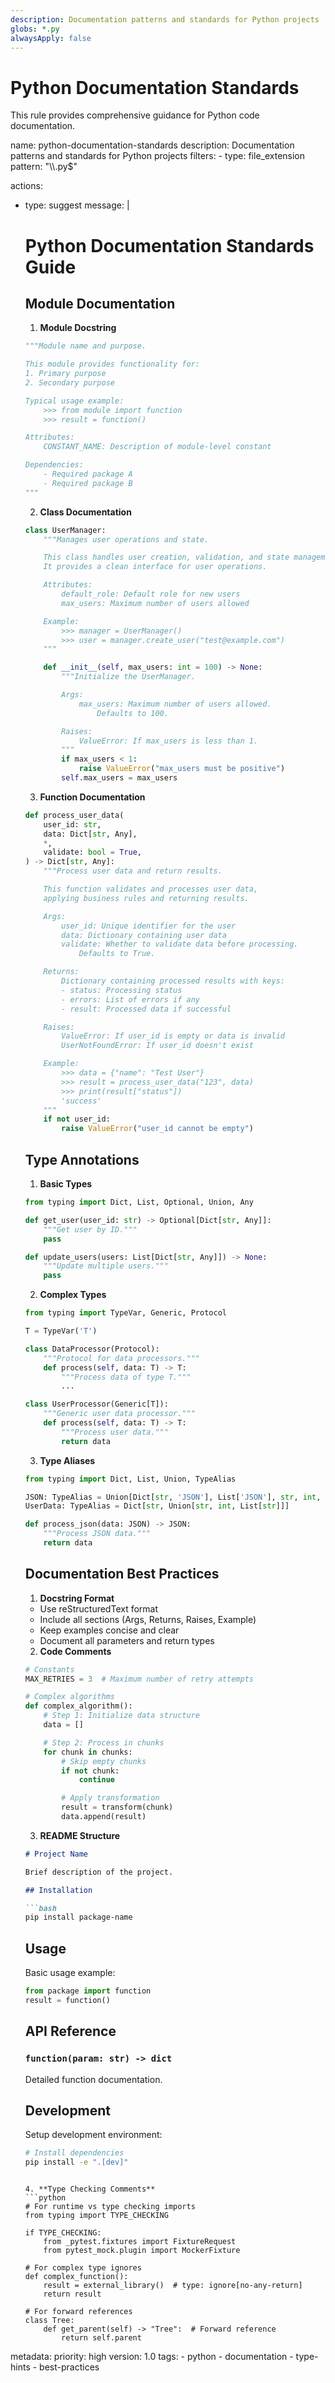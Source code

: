 ```yaml
---
description: Documentation patterns and standards for Python projects
globs: *.py
alwaysApply: false
---
```


# Python Documentation Standards

This rule provides comprehensive guidance for Python code documentation.

<rule>
name: python-documentation-standards
description: Documentation patterns and standards for Python projects
filters:
  - type: file_extension
    pattern: "\\.py$"

actions:
  - type: suggest
    message: |
      # Python Documentation Standards Guide

      ## Module Documentation

      1. **Module Docstring**
      ```python
      """Module name and purpose.

      This module provides functionality for:
      1. Primary purpose
      2. Secondary purpose

      Typical usage example:
          >>> from module import function
          >>> result = function()

      Attributes:
          CONSTANT_NAME: Description of module-level constant

      Dependencies:
          - Required package A
          - Required package B
      """
      ```

      2. **Class Documentation**
      ```python
      class UserManager:
          """Manages user operations and state.

          This class handles user creation, validation, and state management.
          It provides a clean interface for user operations.

          Attributes:
              default_role: Default role for new users
              max_users: Maximum number of users allowed

          Example:
              >>> manager = UserManager()
              >>> user = manager.create_user("test@example.com")
          """

          def __init__(self, max_users: int = 100) -> None:
              """Initialize the UserManager.

              Args:
                  max_users: Maximum number of users allowed.
                      Defaults to 100.

              Raises:
                  ValueError: If max_users is less than 1.
              """
              if max_users < 1:
                  raise ValueError("max_users must be positive")
              self.max_users = max_users
      ```

      3. **Function Documentation**
      ```python
      def process_user_data(
          user_id: str,
          data: Dict[str, Any],
          *,
          validate: bool = True,
      ) -> Dict[str, Any]:
          """Process user data and return results.

          This function validates and processes user data,
          applying business rules and returning results.

          Args:
              user_id: Unique identifier for the user
              data: Dictionary containing user data
              validate: Whether to validate data before processing.
                  Defaults to True.

          Returns:
              Dictionary containing processed results with keys:
              - status: Processing status
              - errors: List of errors if any
              - result: Processed data if successful

          Raises:
              ValueError: If user_id is empty or data is invalid
              UserNotFoundError: If user_id doesn't exist

          Example:
              >>> data = {"name": "Test User"}
              >>> result = process_user_data("123", data)
              >>> print(result["status"])
              'success'
          """
          if not user_id:
              raise ValueError("user_id cannot be empty")
      ```

      ## Type Annotations

      1. **Basic Types**
      ```python
      from typing import Dict, List, Optional, Union, Any

      def get_user(user_id: str) -> Optional[Dict[str, Any]]:
          """Get user by ID."""
          pass

      def update_users(users: List[Dict[str, Any]]) -> None:
          """Update multiple users."""
          pass
      ```

      2. **Complex Types**
      ```python
      from typing import TypeVar, Generic, Protocol

      T = TypeVar('T')

      class DataProcessor(Protocol):
          """Protocol for data processors."""
          def process(self, data: T) -> T:
              """Process data of type T."""
              ...

      class UserProcessor(Generic[T]):
          """Generic user data processor."""
          def process(self, data: T) -> T:
              """Process user data."""
              return data
      ```

      3. **Type Aliases**
      ```python
      from typing import Dict, List, Union, TypeAlias

      JSON: TypeAlias = Union[Dict[str, 'JSON'], List['JSON'], str, int, float, bool, None]
      UserData: TypeAlias = Dict[str, Union[str, int, List[str]]]

      def process_json(data: JSON) -> JSON:
          """Process JSON data."""
          return data
      ```

      ## Documentation Best Practices

      1. **Docstring Format**
      - Use reStructuredText format
      - Include all sections (Args, Returns, Raises, Example)
      - Keep examples concise and clear
      - Document all parameters and return types

      2. **Code Comments**
      ```python
      # Constants
      MAX_RETRIES = 3  # Maximum number of retry attempts

      # Complex algorithms
      def complex_algorithm():
          # Step 1: Initialize data structure
          data = []

          # Step 2: Process in chunks
          for chunk in chunks:
              # Skip empty chunks
              if not chunk:
                  continue

              # Apply transformation
              result = transform(chunk)
              data.append(result)
      ```

      3. **README Structure**
      ```markdown
      # Project Name

      Brief description of the project.

      ## Installation

      ```bash
      pip install package-name
      ```

      ## Usage

      Basic usage example:

      ```python
      from package import function
      result = function()
      ```

      ## API Reference

      ### `function(param: str) -> dict`

      Detailed function documentation.

      ## Development

      Setup development environment:

      ```bash
      # Install dependencies
      pip install -e ".[dev]"
      ```
      ```

      4. **Type Checking Comments**
      ```python
      # For runtime vs type checking imports
      from typing import TYPE_CHECKING

      if TYPE_CHECKING:
          from _pytest.fixtures import FixtureRequest
          from pytest_mock.plugin import MockerFixture

      # For complex type ignores
      def complex_function():
          result = external_library()  # type: ignore[no-any-return]
          return result

      # For forward references
      class Tree:
          def get_parent(self) -> "Tree":  # Forward reference
              return self.parent
      ```

metadata:
  priority: high
  version: 1.0
  tags:
    - python
    - documentation
    - type-hints
    - best-practices
</rule>
